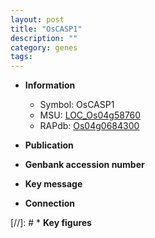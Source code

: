 ```yaml
---
layout: post
title: "OsCASP1"
description: ""
category: genes
tags: 
---
```


* **Information**  
    + Symbol: OsCASP1  
    + MSU: [LOC_Os04g58760](http://rice.uga.edu/cgi-bin/ORF_infopage.cgi?orf=LOC_Os04g58760)  
    + RAPdb: [Os04g0684300](http://rapdb.dna.affrc.go.jp/viewer/gbrowse_details/irgsp1?name=Os04g0684300)  

* **Publication**  

* **Genbank accession number**  

* **Key message**  

* **Connection**  

[//]: # * **Key figures**  


